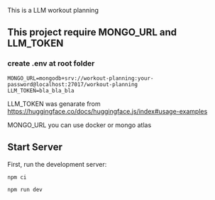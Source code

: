 This is a LLM workout planning

## This project require MONGO_URL and LLM_TOKEN
### create .env at root folder
```
MONGO_URL=mongodb+srv://workout-planning:your-password@localhost:27017/workout-planning
LLM_TOKEN=bla_bla_bla
```

LLM_TOKEN was genarate from https://huggingface.co/docs/huggingface.js/index#usage-examples

MONGO_URL you can use docker or mongo atlas

## Start Server

First, run the development server:

```bash
npm ci

npm run dev
```

